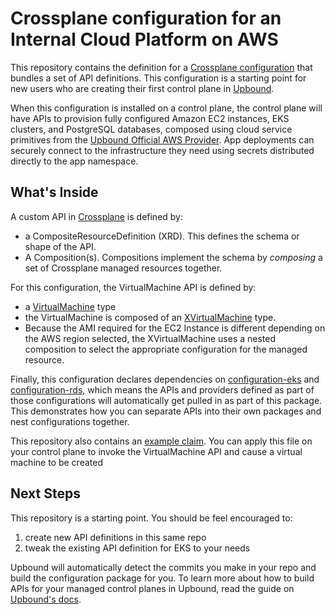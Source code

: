 # Crossplane configuration for an Internal Cloud Platform on AWS

This repository contains the definition for a [Crossplane configuration](https://docs.crossplane.io/v1.11/concepts/packages/#configuration-packages) that bundles a set of API definitions. This configuration is a starting point for new users who are creating their first control plane in [Upbound](https://console.upbound.io).

When this configuration is installed on a control plane, the control plane will have APIs to provision fully configured Amazon EC2 instances, EKS clusters, and PostgreSQL databases, composed using cloud service primitives from the [Upbound Official AWS Provider](https://marketplace.upbound.io/providers/upbound/provider-aws). App deployments can securely connect to the infrastructure they need using secrets distributed directly to the app namespace.

## What's Inside

A custom API in [Crossplane](https://docs.crossplane.io/v1.11/getting-started/introduction/) is defined by:

- a CompositeResourceDefinition (XRD). This defines the schema or shape of the API.
- A Composition(s). Compositions implement the schema by _composing_ a set of Crossplane managed resources together.

For this configuration, the VirtualMachine API is defined by:

- a [VirtualMachine](/apis/definition.yaml) type
- the VirtualMachine is composed of an [XVirtualMachine](/apis/composition.yaml) type.
- Because the AMI required for the EC2 Instance is different depending on the AWS region selected, the XVirtualMachine uses a nested composition to select the appropriate configuration for the managed resource.

Finally, this configuration declares dependencies on [configuration-eks](https://github.com/upbound/configuration-eks) and [configuration-rds](https://github.com/upbound/configuration-rds), which means the APIs and providers defined as part of those configurations will automatically get pulled in as part of this package. This demonstrates how you can separate APIs into their own packages and nest configurations together.

This repository also contains an [example claim](/.up/examples/vm.yaml). You can apply this file on your control plane to invoke the VirtualMachine API and cause a virtual machine to be created

## Next Steps

This repository is a starting point. You should be feel encouraged to:

1) create new API definitions in this same repo
2) tweak the existing API definition for EKS to your needs

Upbound will automatically detect the commits you make in your repo and build the configuration package for you. To learn more about how to build APIs for your managed control planes in Upbound, read the guide on [Upbound's docs](https://docs.upbound.io).
